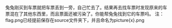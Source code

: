 兔兔刚买到车票就把车票丢到一旁，自己忙去了。结果再去找车票时发现原来的车票混在了其他东西里，而且票面还被污染了。你能帮兔兔找到它的车票吗。
注：flag.png已经提前保存在source文件夹下，并且命名为picture{x}.png
